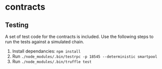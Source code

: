 # contracts

## Testing

A set of test code for the contracts is included.  Use the following steps to run the tests against a simulated chain.

1. Install dependancies: `npm install`
2. Run `./node_modules/.bin/testrpc -p 18545 --deterministic smartpool`
3. Run `./node_modules/.bin/truffle test`
